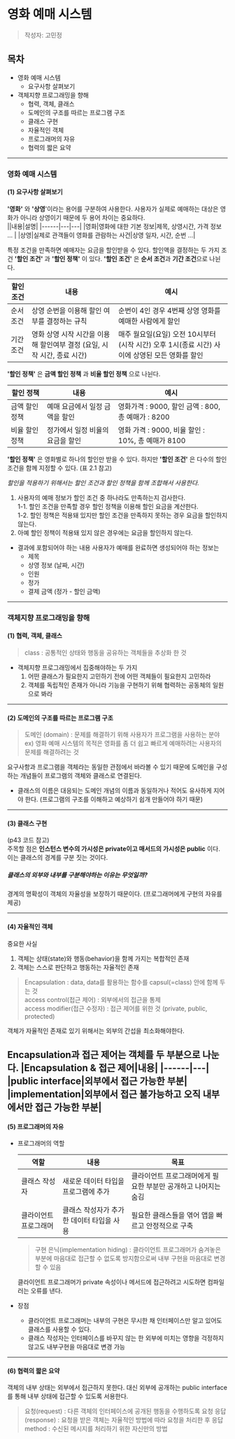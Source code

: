 # 영화 예매 시스템
> 작성자: 고민정

## 목차
* 영화 예매 시스템
    * 요구사항 살펴보기
* 객체지향 프로그래밍을 향해
    * 협력, 객체, 클래스
    * 도메인의 구조를 따르는 프로그램 구조
    * 클래스 구현
    * 자율적인 객체
    * 프로그래머의 자유
    * 협력의 짧은 요약   
    
___
### 영화 예매 시스템
#### (1) 요구사항 살펴보기
**'영화'** 와 **'상영**'이라는 용어를 구분하여 사용한다.
사용자가 실제로 예매하는 대상은 영화가 아니라 상영이기 때문에 두 용어 차이는 중요하다.  
||내용|설명|
|------|---|---|
|영화|영화에 대한 기본 정보|제목, 상영시간, 가격 정보 ... |
|상영|실제로 관객들이 영화를 관람하는 사건|상영 일자, 시간, 순번 ...|

특정 조건을 만족하면 예매자는 요금을 할인받을 수 있다. 
할인액을 결정하는 두 가지 조건 **'할인 조건'** 과 **'할인 정책'** 이 있다.
**'할인 조건'** 은 **순서 조건**과 **기간 조건**으로 나뉜다.

|할인 조건|내용|예시|
|------|---|---|
|순서 조건|상영 순번을 이용해 할인 여부를 결정하는 규칙|순번이 4인 경우  4번째 상영 영화를 예매한 사람에게 할인 |
|기간 조건|영화 상영 시작 시간을 이용해 할인여부 결정 (요일, 시작 시간, 종료 시간)|매주 월요일(요일) 오전 10시부터(시작 시간) 오후 1시(종료 시간) 사이에 상영된 모든 영화를 할인|

**'할인 정책'** 은 **금액 할인 정책** 과 **비율 할인 정책** 으로 나뉜다.

|할인 정책|내용|예시|
|------|---|---|
|금액 할인 정책|예매 요금에서 일정 금액을 할인|영화가격 : 9000, 할인 금액 : 800, 총 예매가 : 8200|
|비율 할인 정책|정가에서 일정 비율의 요금을 할인|영화 가격 : 9000, 비율 할인 : 10%, 총 예매가 8100|

**'할인 정책'** 은 영화별로 하나의 할인만 받을 수 있다. 
하지만 **'할인 조건'** 은 다수의 할인 조건을 함께 지정할 수 있다. (표 2.1 참고)


_할인을 적용하기 위해서는 할인 조건과 할인 정책을 함께 조합해서 사용한다._
1. 사용자의 예매 정보가 할인 조건 중 하나라도 만족하는지 검사한다.<br/>
1-1. 할인 조건을 만족할 경우 할인 정책을 이용해 할인 요금을 계산한다.<br/>
1-2. 할인 정책은 적용돼 있지만 할인 조건을 만족하지 못하는 경우 요금을 할인하지 않는다.
2. 아예 할인 정책이 적용돼 있지 않은 경우에는 요금을 할인하지 않는다.
* 결과에 포함되어야 하는 내용
사용자가 예매를 완료하면 생성되어야 하는 정보는
    * 제목
    * 상영 정보 (날짜, 시간)
    * 인원
    * 정가
    * 결제 금액 (정가 - 할인 금액)
 ---
### 객체지향 프로그래밍을 향해
#### (1) 협력, 객체, 클래스
> class : 공통적인 상태와 행동을 공유하는 객체들을 추상화 한 것

* 객체지향 프로그래밍에서 집중해야하는 두 가지
    1. 어떤 클래스가 필요한지 고민하기 전에 어떤 객체들이 필요한지 고민하라
    2. 객체를 독립적인 존재가 아니라 기능을 구현하기 위해 협력하는 공동체의 일원으로 봐라
---
#### (2) 도메인의 구조를 따르는 프로그램 구조
> 도메인 (domain) : 문제를 해결하기 위해 사용자가 프로그램을 사용하는 분야 <br/> ex) 영화 예매 시스템의 목적은 영화를 좀 더 쉽고 빠르게 예매하려는 사용자의 문제를 해결하려는 것

요구사항과 프로그램을 객체라는 동일한 관점에서 바라볼 수 있기 때문에 도메인을 구성하는 개념들이 프로그램의 객체와 클래스로 연결된다.
* 클래스의 이름은 대응되는 도메인 개념의 이름과 동일하거나 적어도 유사하게 지어야 한다. 
(프로그램의 구조를 이해하고 예상하기 쉽개 만들어야 하기 때문)
---
#### (3) 클래스 구현
(p43 코드 참고)<br/>
주목할 점은 **인스턴스 변수의 가시성은 private이고 매서드의 가시성은 public** 이다.<br/>
이는 클래스의 경계를 구분 짓는 것이다.<br/>
##### 클래스의 외부와 내부를 구분해야하는 이유는 무엇일까?
경계의 명확성이 객체의 자율성을 보장하기 때문이다. (프로그래머에게 구현의 자유를 제공)

---
#### (4) 자율적인 객체
중요한 사실
1. 객체는 상태(state)와 행동(behavior)을 함께 가지는 복합적인 존재
2. 객체는 스스로 판단하고 행동하는 자율적인 존재
>Encapsulation : data, data를 활용하는 함수를 capsul(=class) 안에 함께 두는 것<br/>
access control(접근 제어) : 외부에서의 접근을 통제<br/>
access modifier(접근 수정자) : 접근 제어를 위한 것 (private, public, protected)

객체가 자율적인 존재로 있기 위해서는 외부의 간섭을 최소화해야한다.


Encapsulation과 접근 제어는 객체를 두 부분으로 나눈다.
|Encapsulation & 접근 제어|내용|
|------|---|
|public interface|외부에서 접근 가능한 부분|
|implementation|외부에서 접근 불가능하고 오직 내부에서만 접근 가능한 부분|
---
#### (5) 프로그래머의 자유
* 프로그래머의 역할

    |역할|내용|목표|
    |------|---|---|
    |클래스 작성자|새로운 데이터 타입을 프로그램에 추가|클라이언트 프로그래머에게 필요한 부분만 공개하고 나머지는 숨김|
    |클라이언트 프로그래머|클래스 작성자가 추가한 데이터 타입을 사용|필요한 클래스들을 엮어 앱을 빠르고 안정적으로 구축|
    > 구현 은닉(implementation hiding) : 클라이언트 프로그래머가 숨겨놓은 부분에 마음대로 접근할 수 없도록 방지함으로써 내부 구현을 마음대로 변경할 수 있음
    
    클라이언트 프로그래머가 private 속성이나 메서드에 접근하려고 시도하면 컴파일러는 오류를 낸다.
* 장점
  * 클라이언트 프로그래머는 내부의 구현은 무시한 채 인터페이스만 알고 있어도 클래스를 사용할 수 있다.
  * 클래스 작성자는 인터페이스를 바꾸지 않는 한 외부에 미치는 영향을 걱정하지 않고도 내부구현을 마음대로 변경 가능

---
#### (6) 협력의 짧은 요약  
객체의 내부 상태는 외부에서 접근하지 못한다. 대신 외부에 공개하는 public interface를 통해 내부 상태에 접근할 수 있도록 서용한다.
> 요청(request) : 다른 객체의 인터페이스에 공개된 행동을 수행하도록 요청
응답(response) : 요청을 받은 객체는 자율적인 방법에 따라 요청을 처리한 후 응답
method : 수신된 메시지를 처리하기 위한 자신만의 방법
